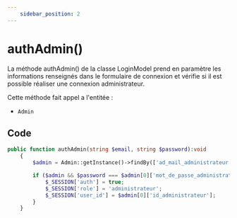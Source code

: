 ```yaml
---
    sidebar_position: 2
---
```


# authAdmin()

La méthode authAdmin() de la classe LoginModel prend en paramètre les informations renseignés dans le formulaire de connexion et vérifie si il est possible réaliser une connexion administrateur.

Cette méthode fait appel a l'entitée :
- `Admin`

## Code

```php title="LoginModel.php"
public function authAdmin(string $email, string $password):void
    {
        $admin = Admin::getInstance()->findBy(['ad_mail_administrateur' => $email]);

        if ($admin && $password === $admin[0]['mot_de_passe_administrateur']) {
            $_SESSION['auth'] = true;
            $_SESSION['role'] = 'administrateur';
            $_SESSION['user_id'] = $admin[0]['id_administrateur'];
        }
    }
```